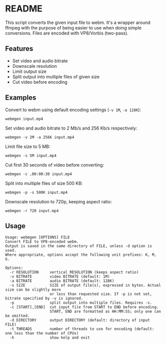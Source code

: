 # README

This script converts the given input file to webm. It's a wrapper around ffmpeg with the purpose of being easier to use when doing simple conversions. Files are encoded with VP8/Vorbis (two-pass).

## Features

- Set video and audio bitrate
- Downscale resolution
- Limit output size
- Split output into multiple files of given size
- Cut video before encoding

## Examples

Convert to webm using default encoding settings (`-v 1M`, `-a 128K`):

```
webmgen input.mp4
```

Set video and audio bitrate to 2 Mb/s and 256 Kb/s respectively:

```
webmgen -v 2M -a 256K input.mp4
```

Limit file size to 5 MB:

```
webmgen -s 5M input.mp4
```

Cut first 30 seconds of video before converting:

```
webmgen -c ,00:00:30 input.mp4
```

Split into multiple files of size 500 KB:

```
webmgen -p -s 500K input.mp4
```

Downscale resolution to 720p, keeping aspect ratio:

```
webmgen -r 720 input.mp4
```

## Usage

```
Usage: webmgen [OPTIONS] FILE
Convert FILE to VP8-encoded webm.
Output is saved in the same directory of FILE, unless -d option is used.
Where appropriate, options accept the following unit prefixes: K, M, G.

Options:
  -r RESOLUTION     vertical RESOLUTION (keeps aspect ratio)
  -v BITRATE        video BITRATE (default: 1M)
  -a BITRATE        audio BITRATE (default: 128K)
  -s SIZE           SIZE of output file(s), expressed in bytes. Actual size can be slightly more
                    or less than requested size. If -p is not set, bitrate specified by -v is ignored.
  -p                split output into multiple files. Requires -s.
  -c [START],[END]  cut input file from START to END before encoding.
                    START, END are formatted as HH:MM:SS; only one can be omitted.
  -d DIRECTORY      output DIRECTORY (default: directory of input FILE)
  -t THREADS        number of threads to use for encoding (default: one less than the number of CPUs)
  -h                show help and exit
```
